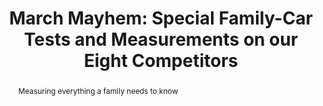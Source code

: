 ---
category: news
title: March Mayhem&#58; Special Family-Car Tests and Measurements on our Eight Competitors
abstract: Measuring everything a family needs to know
publishedDateTime: 2019-03-14T08:00:45Z
sourceUrl: https://www.motortrend.com/news/march-mayhem-special-family-car-tests-and-measurements-on-our-eight-competitors/
type: article

provider:
  name: Motor Trend
  id: V_AA8DRt_global
tags:
  - Autos

images: 
  - url: assets/images/2019/3/March-Mayhem:-Special-Family-Car-Tests-and-Measurements-on-our-Eight-Competitors-1.jpg
    width: 1360
    height: 766
    quality: 89
    title: March mayhem! Introducing MotorTrend's ultimate family car challenge
    attribution: 
    focalRegion:
      x1: 583
      x2: 583
      y1: 363
      y2: 363

---